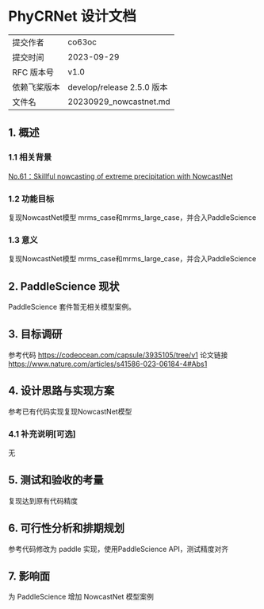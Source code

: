 # PhyCRNet 设计文档

|              |                    |
| ------------ | -----------------  |
| 提交作者      |      co63oc              |
| 提交时间      |       2023-09-29   |
| RFC 版本号    | v1.0               |
| 依赖飞桨版本  | develop/release 2.5.0 版本        |
| 文件名        | 20230929_nowcastnet.md             |

## 1. 概述

### 1.1 相关背景

[No.61：Skillful nowcasting of extreme precipitation with NowcastNet](https://github.com/PaddlePaddle/community/blob/master/hackathon/hackathon_5th/%E3%80%90PaddlePaddle%20Hackathon%205th%E3%80%91%E5%BC%80%E6%BA%90%E8%B4%A1%E7%8C%AE%E4%B8%AA%E4%BA%BA%E6%8C%91%E6%88%98%E8%B5%9B%E7%A7%91%E5%AD%A6%E8%AE%A1%E7%AE%97%E4%BB%BB%E5%8A%A1%E5%90%88%E9%9B%86.md#no61skillful-nowcasting-of-extreme-precipitation-with-nowcastnet)

### 1.2 功能目标

复现NowcastNet模型 mrms_case和mrms_large_case，并合入PaddleScience

### 1.3 意义

复现NowcastNet模型 mrms_case和mrms_large_case，并合入PaddleScience

## 2. PaddleScience 现状

PaddleScience 套件暂无相关模型案例。

## 3. 目标调研

参考代码 https://codeocean.com/capsule/3935105/tree/v1
论文链接 https://www.nature.com/articles/s41586-023-06184-4#Abs1

## 4. 设计思路与实现方案

参考已有代码实现复现NowcastNet模型

### 4.1 补充说明[可选]

无

## 5. 测试和验收的考量

复现达到原有代码精度

## 6. 可行性分析和排期规划

参考代码修改为 paddle 实现，使用PaddleScience API，测试精度对齐

## 7. 影响面

为 PaddleScience 增加 NowcastNet 模型案例
